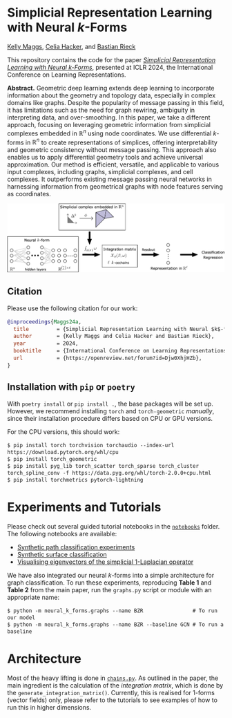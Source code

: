 # Simplicial Representation Learning with Neural $k$-Forms 

[Kelly Maggs](https://github.com/kmaggs), [Celia Hacker](https://github.com/celiahacker), and [Bastian Rieck](https://github.com/Pseudomanifold)

This repository contains the code for the paper [*Simplicial
Representation Learning with Neural
k-Forms*](https://openreview.net/pdf?id=Djw0XhjHZb), presented at ICLR
2024, the International Conference on Learning Representations.

**Abstract.** Geometric deep learning extends deep learning to incorporate information
about the geometry and topology data, especially in complex domains like
graphs. Despite the popularity of message passing in this field, it has
limitations such as the need for graph rewiring, ambiguity in
interpreting data, and over-smoothing. In this paper, we take
a different approach, focusing on leveraging geometric information from
simplicial complexes embedded in $\mathbb{R}^n$ using node coordinates.
We use differential $k$-forms in $\mathbb{R}^n$ to create
representations of simplices, offering interpretability and geometric
consistency without message passing. This approach also enables us to
apply differential geometry tools and achieve universal approximation.
Our method is efficient, versatile, and applicable to various input
complexes, including graphs, simplicial complexes, and cell complexes.
It outperforms existing message passing neural networks in harnessing
information from geometrical graphs with node features serving as
coordinates.

<p align="center">
   <img src="./figures/pipeline.png">
</p>

## Citation

Please use the following citation for our work:

```bibtex
@inproceedings{Maggs24a,
  title         = {Simplicial Representation Learning with Neural $k$-forms},
  author        = {Kelly Maggs and Celia Hacker and Bastian Rieck},
  year          = 2024,
  booktitle     = {International Conference on Learning Representations},
  url           = {https://openreview.net/forum?id=Djw0XhjHZb},
}
```

## Installation with `pip` or `poetry`

With `poetry install` or `pip install .`, the base packages will be set up.
However, we recommend installing `torch` and `torch-geometric` *manually*, since
their installation procedure differs based on CPU or GPU versions.

For the CPU versions, this should work:

```
$ pip install torch torchvision torchaudio --index-url https://download.pytorch.org/whl/cpu
$ pip install torch_geometric
$ pip install pyg_lib torch_scatter torch_sparse torch_cluster torch_spline_conv -f https://data.pyg.org/whl/torch-2.0.0+cpu.html
$ pip install torchmetrics pytorch-lightning
```

# Experiments and Tutorials

Please check out several guided tutorial notebooks in the
[`notebooks`](./notebooks/) folder. The following notebooks
are available:

- [Synthetic path classification experiments](https://github.com/aidos-lab/neural-k-forms/blob/main/notebooks/synthetic-path-classification.ipynb)
- [Synthetic surface classification](https://github.com/aidos-lab/neural-k-forms/blob/main/notebooks/synthetic-surface-classification.ipynb)
- [Visualising eigenvectors of the simplicial $1$-Laplacian operator](https://github.com/aidos-lab/neural-k-forms/blob/main/notebooks/visualising-eigenvectors.ipynb)

We have also integrated our neural $k$-forms into a simple architecture for
graph classification. To run these  experiments, reproducing **Table 1** and
**Table 2** from the main paper, run the `graphs.py` script or module
with an appropriate name:

```
$ python -m neural_k_forms.graphs --name BZR                # To run our model
$ python -m neural_k_forms.graphs --name BZR --baseline GCN # To run a baseline
```

# Architecture

Most of the heavy lifting is done in
[`chains.py`](https://github.com/aidos-lab/neural-k-forms/blob/main/neural_k_forms/chains.py).
As outlined in the paper, the main ingredient is the calculation of the
*integration matrix*, which is done by the `generate_integration_matrix()`.
Currently, this is realised for $1$-forms (vector fields) only, please
refer to the tutorials to see examples of how to run this in higher
dimensions.
